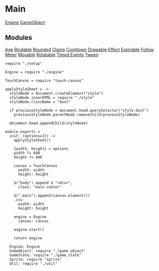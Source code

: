 Main
====

[Engine](./engine)
[GameObject](./game_object)

Modules
-------

[Age](./modules/age)
[Bindable](./modules/bindable)
[Bounded](./modules/bounded)
[Clamp](./modules/clamp)
[Cooldown](./modules/cooldown)
[Drawable](./modules/drawable)
[Effect](./modules/effect)
[Expirable](./modules/expirable)
[Follow](./modules/follow)
[Meter](./modules/meter)
[Movable](./modules/movable)
[Rotatable](./modules/rotatable)
[Timed Events](./modules/timed_events)
[Tween](./modules/tween)

    require "./setup"

    Engine = require "./engine"

    TouchCanvas = require "touch-canvas"

    applyStyleSheet = ->
      styleNode = document.createElement("style")
      styleNode.innerHTML = require "./style"
      styleNode.className = "dust"

      if previousStyleNode = document.head.querySelector("style.dust")
        previousStyleNode.parentNode.removeChild(prevousStyleNode)

      document.head.appendChild(styleNode)

    module.exports =
      init: (options={}) ->
        applyStyleSheet()

        {width, height} = options
        width ?= 640
        height ?= 480

        canvas = TouchCanvas
          width: width
          height: height

        $("body").append $ "<div>",
          class: "main center"

        $(".main").append(canvas.element())
        .css
          width: width
          height: height

        engine = Engine
          canvas: canvas

        engine.start()

        return engine

      Engine: Engine
      GameObject: require "./game_object"
      GameState: require "./game_state"
      Sprite: require "sprite"
      Util: require "./util"
